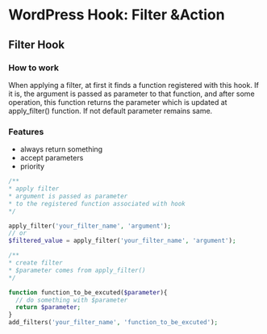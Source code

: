 # WordPress Hook: Filter &Action
## Filter Hook
### How to work
When applying a filter, at first it finds a function registered with this hook. If it is, the argument is passed as parameter to that function, and after some operation, this function returns the parameter which is updated at apply_filter() function. If not default parameter remains same.
### Features
* always return something
* accept parameters
* priority
```php
/**
* apply filter
* argument is passed as parameter
* to the registered function associated with hook
*/

apply_filter('your_filter_name', 'argument');
// or
$filtered_value = apply_filter('your_filter_name', 'argument');

/**
* create filter
* $parameter comes from apply_filter()
*/

function function_to_be_excuted($parameter){
  // do something with $parameter
  return $parameter;
}
add_filters('your_filter_name', 'function_to_be_excuted');
```
